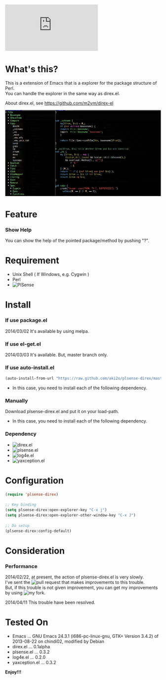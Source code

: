 ![Japanese](https://github.com/aki2o/plsense-direx/blob/master/README-ja.md)

# What's this?

This is a extension of Emacs that is a explorer for the package structure of Perl.  
You can handle the explorer in the same way as direx.el.  

About direx.el, see <https://github.com/m2ym/direx-el>

![demo](image/demo.png)

# Feature

### Show Help

You can show the help of the pointed package/method by pushing "?".  

# Requirement

-   Unix Shell ( If Windows, e.g. Cygwin )
-   Perl
-   ![PlSense](https://github.com/aki2o/plsense)

# Install

### If use package.el

2014/03/02 It's available by using melpa.

### If use el-get.el

2014/03/03 It's available. But, master branch only.

### If use auto-install.el

```lisp
(auto-install-from-url "https://raw.github.com/aki2o/plsense-direx/master/plsense-direx.el")
```
-   In this case, you need to install each of the following dependency.

### Manually

Download plsense-direx.el and put it on your load-path.  
-   In this case, you need to install each of the following dependency.

### Dependency

-   ![direx.el](https://github.com/m2ym/direx-el)
-   ![plsense.el](https://github.com/aki2o/emacs-plsense)
-   ![log4e.el](https://github.com/aki2o/log4e)
-   ![yaxception.el](https://github.com/aki2o/yaxception)

# Configuration

```lisp
(require 'plsense-direx)

;; Key binding
(setq plsense-direx:open-explorer-key "C-x j")
(setq plsense-direx:open-explorer-other-window-key "C-x J")

;; Do setup
(plsense-direx:config-default)
```

# Consideration

### Performance

2014/02/22, at present, the action of plsense-direx.el is very slowly.  
I've sent the ![pull request](https://github.com/m2ym/direx-el/pull/37) that makes improvements to this trouble.  
But, if this trouble is not given improvement, you can get my improvements by using ![my fork](https://github.com/aki2o/direx-el/tree/tune-up-performance).  

2014/04/11 This trouble have been resolved.  

# Tested On

-   Emacs &#x2026; GNU Emacs 24.3.1 (i686-pc-linux-gnu, GTK+ Version 3.4.2) of 2013-08-22 on chindi02, modified by Debian
-   direx.el &#x2026; 0.1alpha
-   plsense.el &#x2026; 0.3.2
-   log4e.el &#x2026; 0.2.0
-   yaxception.el &#x2026; 0.3.2

**Enjoy!!!**
